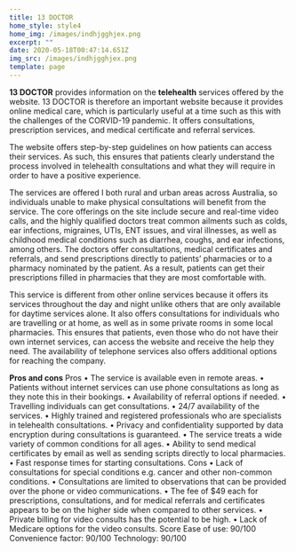 ```yaml
---
title: 13 DOCTOR
home_style: style4
home_img: /images/indhjgghjex.png
excerpt: ""
date: 2020-05-18T00:47:14.651Z
img_src: /images/indhjgghjex.png
template: page
---
```

**13 DOCTOR**  provides information on the **telehealth** services offered by the website. 13 DOCTOR is therefore an important website because it provides online medical care, which is particularly useful at a time such as this with the challenges of the CORVID-19 pandemic. It offers consultations, prescription services, and medical certificate and referral services.

 The website offers step-by-step guidelines on how patients can access their services. As such, this ensures that patients clearly understand the process involved in telehealth consultations and what they will require in order to have a positive experience. 

The services are offered I both rural and urban areas across Australia, so individuals unable to make physical consultations will benefit from the service.  The core offerings on the site include secure and real-time video calls, and the highly qualified doctors treat common ailments such as colds, ear infections, migraines, UTIs, ENT issues, and viral illnesses, as well as childhood medical conditions such as diarrhea, coughs, and ear infections, among others. The doctors offer consultations, medical certificates and referrals, and send prescriptions directly to patients’ pharmacies or to a pharmacy nominated by the patient. As a result, patients can get their prescriptions filled in pharmacies that they are most comfortable with. 


This service is different from other online services because it offers its services throughout the day and night unlike others that are only available for daytime services alone. It also offers consultations for individuals who are travelling or at home, as well as in some private rooms in some local pharmacies. This ensures that patients, even those who do not have their own internet services, can access the website and receive the help they need. The availability of telephone services also offers additional options for reaching the company. 


**Pros and cons** 
Pros 
•	The service is available even in remote areas.
•	Patients without internet services can use phone consultations as long as they note this in their bookings.
•	Availability of referral options if needed. 
•	Travelling individuals can get consultations. 
•	24/7 availability of the services.
•	Highly trained and registered professionals who are specialists in telehealth consultations. 
•	Privacy and confidentiality supported by data encryption during consultations is guaranteed.
•	The service treats a wide variety of common conditions for all ages. 
•	Ability to send medical certificates by email as well as sending scripts directly to local pharmacies. 
•	Fast response times for starting consultations. 
Cons 
•	Lack of consultations for special conditions e.g. cancer and other non-common conditions. 
•	Consultations are limited to observations that can be provided over the phone or video communications. 
•	The fee of $49 each for prescriptions, consultations, and for medical referrals and certificates appears to be on the higher side when compared to other services. 
•	Private billing for video consults has the potential to be high. 
•	Lack of Medicare options for the video consults. 
Score
Ease of use: 90/100
Convenience factor: 90/100
Technology: 90/100